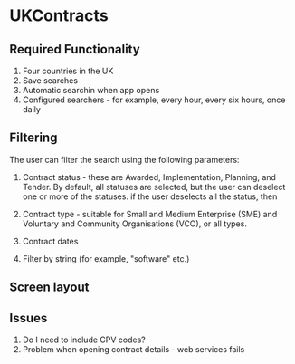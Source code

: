 #  UKContracts

## Required Functionality

1.  Four countries in the UK
2.  Save searches
3.  Automatic searchin when app opens
4.  Configured searchers - for example, every hour, every six hours, once daily

## Filtering
The user can filter the search using the following parameters:

1. Contract status - these are Awarded, Implementation, Planning, and Tender. By default, all statuses are selected, but the user can deselect one or more of the statuses. if the user deselects all the status, then 

2. Contract type - suitable for Small and Medium Enterprise (SME) and Voluntary and Community Organisations (VCO), or all types. 

3. Contract dates

4. Filter by string (for example, "software" etc.)

## Screen layout




## Issues

1.  Do I need to include CPV codes?
2.  Problem when opening contract details - web services fails
